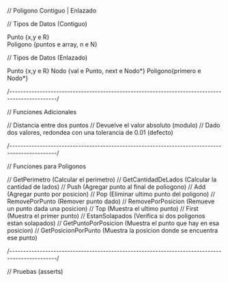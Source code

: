// Poligono Contiguo | Enlazado

// Tipos de Datos (Contiguo)

Punto {x,y e R} <br>
Poligono {puntos e array, n e N}

// Tipos de Datos (Enlazado)

Punto {x,y e R}
Nodo {val e Punto, next e Nodo*}
Poligono{primero e Nodo*}

/*-----------------------------------------------------------------------------------------------*/

// Funciones Adicionales

// Distancia entre dos puntos
// Devuelve el valor absoluto (modulo)
// Dado dos valores, redondea con una tolerancia de 0.01 (defecto)

/*-----------------------------------------------------------------------------------------------*/

// Funciones para Poligonos

// GetPerimetro (Calcular el perimetro)
// GetCantidadDeLados (Calcular la cantidad de lados)
// Push (Agregar punto al final de poliogono)
// Add (Agregar punto por posicion)
// Pop (Eliminar ultimo punto del poligono)
// RemovePorPunto (Remover punto dado)
// RemovePorPosicion (Remueve un punto dada una posicion)
// Top (Muestra el ultimo punto)
// First (Muestra el primer punto)
// EstanSolapados (Verifica si dos poligonos estan solapados)
// GetPuntoPorPosicion (Muestra el punto que hay en esa posicion)
// GetPosicionPorPunto (Muestra la posicion donde se encuentra ese punto)

/*-----------------------------------------------------------------------------------------------*/

// Pruebas (asserts)
